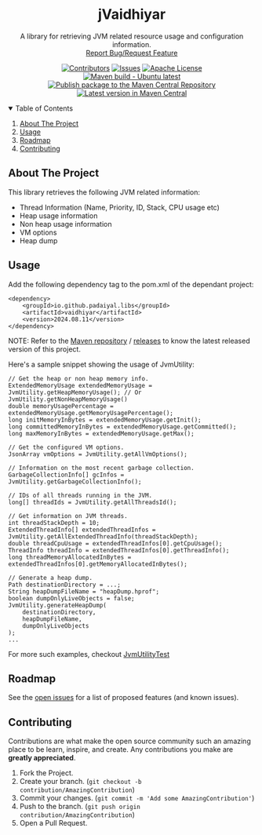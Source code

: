 <!-- PROJECT SHIELDS -->
<!--
*** I'm using markdown "reference style" links for readability.
*** Reference links are enclosed in brackets [ ] instead of parentheses ( ).
*** See the bottom of this document for the declaration of the reference variables
*** for contributors-url, forks-url, etc. This is an optional, concise syntax you may use.
*** https://www.markdownguide.org/basic-syntax/#reference-style-links
-->
<div align="center">
  <h1 align="center">jVaidhiyar</h1>
  <p align="center">
    A library for retrieving JVM related resource usage and configuration information.
    <br />
    <a href="https://github.com/padaiyal/jMonocle/issues/new/choose">Report Bug/Request Feature</a>
  </p>

[![Contributors][contributors-shield]][contributors-url]
[![Issues][issues-shield]][issues-url]
[![Apache License][license-shield]][license-url] <br>
[![Maven build - Ubuntu latest][build-shield]][build-url]
[![Publish package to the Maven Central Repository][publish-workflow-badge]][publish-workflow-url] <br>
[![Latest version in Maven Central][maven-shield]][maven-url]
</div>

<!-- TABLE OF CONTENTS -->
<details open="open">
  <summary>Table of Contents</summary>
  <ol>
    <li>
      <a href="#about-the-project">About The Project</a>
    </li>
    <li>
        <a href="#usage">Usage</a>
    </li>
    <li>
        <a href="#roadmap">Roadmap</a>
    </li>
    <li>
        <a href="#contributing">Contributing</a>
    </li>
  </ol>
</details>

<!-- ABOUT THE PROJECT -->
## About The Project
This library retrieves the following JVM related information:
 - Thread Information (Name, Priority, ID, Stack, CPU usage etc)
 - Heap usage information
 - Non heap usage information
 - VM options
 - Heap dump

<!-- USAGE -->
## Usage
Add the following dependency tag to the pom.xml of the dependant project:
```
<dependency>
    <groupId>io.github.padaiyal.libs</groupId>
    <artifactId>vaidhiyar</artifactId>
    <version>2024.08.11</version>
</dependency>
```
NOTE: Refer to the [Maven repository][maven-url]
/ [releases][releases-url] to know the latest released version of this project.

Here's a sample snippet showing the usage of JvmUtility:
```
// Get the heap or non heap memory info.
ExtendedMemoryUsage extendedMemoryUsage = JvmUtility.getHeapMemoryUsage(); // Or JvmUtility.getNonHeapMemoryUsage()
double memoryUsagePercentage = extendedMemoryUsage.getMemoryUsagePercentage();
long initMemoryInBytes = extendedMemoryUsage.getInit();
long committedMemoryInBytes = extendedMemoryUsage.getCommitted();
long maxMemoryInBytes = extendedMemoryUsage.getMax();

// Get the configured VM options.
JsonArray vmOptions = JvmUtility.getAllVmOptions();

// Information on the most recent garbage collection.
GarbageCollectionInfo[] gcInfos = JvmUtility.getGarbageCollectionInfo();

// IDs of all threads running in the JVM.
long[] threadIds = JvmUtility.getAllThreadsId();

// Get information on JVM threads.
int threadStackDepth = 10;
ExtendedThreadInfo[] extendedThreadInfos = JvmUtility.getAllExtendedThreadInfo(threadStackDepth);
double threadCpuUsage = extendedThreadInfos[0].getCpuUsage();
ThreadInfo threadInfo = extendedThreadInfos[0].getThreadInfo();
long threadMemoryAllocatedInBytes = extendedThreadInfos[0].getMemoryAllocatedInBytes();

// Generate a heap dump.
Path destinationDirectory = ...;
String heapDumpFileName = "heapDump.hprof";
boolean dumpOnlyLiveObjects = false;
JvmUtility.generateHeapDump(
    destinationDirectory,
    heapDumpFileName,
    dumpOnlyLiveObjects
);
...
```
For more such examples, checkout [JvmUtilityTest][lib-test-url]

<!-- ROADMAP -->
## Roadmap
See the [open issues][issues-url] for a list of proposed features (and known issues).

<!-- CONTRIBUTING -->
## Contributing
Contributions are what make the open source community such an amazing place to be learn, inspire, and create. Any contributions you make are **greatly appreciated**.

1. Fork the Project.
2. Create your branch. (`git checkout -b contribution/AmazingContribution`)
3. Commit your changes. (`git commit -m 'Add some AmazingContribution'`)
4. Push to the branch. (`git push origin contribution/AmazingContribution`)
5. Open a Pull Request.

<!-- MARKDOWN LINKS & IMAGES -->
<!-- https://www.markdownguide.org/basic-syntax/#reference-style-links -->
[contributors-shield]: https://img.shields.io/github/contributors/padaiyal/jVaidhiyar.svg?style=for-the-badge
[contributors-url]: https://github.com/padaiyal/jMonocle/graphs/contributors
[issues-shield]: https://img.shields.io/github/issues/padaiyal/jVaidhiyar.svg?style=for-the-badge
[issues-url]: https://github.com/padaiyal/jMonocle/issues?q=is%3Aissue+is%3Aopen+label%3Avaidhiyar
[license-shield]: https://img.shields.io/github/license/padaiyal/jVaidhiyar.svg?style=for-the-badge
[license-url]: https://github.com/padaiyal/jMonocle/blob/main/libs/vaidhiyar/LICENSE
[build-shield]: https://github.com/padaiyal/jMonocle/workflows/Maven%20build%20-%20clean%20test%20verify/badge.svg?branch=main
[build-url]: https://github.com/padaiyal/jMonocle/actions/workflows/maven_build.yml?query=branch%3Amain
[publish-workflow-badge]:https://github.com/padaiyal/jMonocle/actions/workflows/maven_central_package_publish.yml/badge.svg
[publish-workflow-url]:https://github.com/padaiyal/jMonocle/actions/workflows/maven_central_package_publish.yml
[maven-shield]: https://img.shields.io/maven-central/v/io.github.padaiyal.libs/vaidhiyar
[maven-url]: https://central.sonatype.com/artifact/io.github.padaiyal.libs/vaidhiyar/2024.08.11/versions
[releases-url]: https://github.com/padaiyal/jMonocle/releases
[lib-test-url]: https://github.com/padaiyal/jMonocle/blob/main/libs/vaidhiyar/src/test/java/org/padaiyal/utilities/vaidhiyar/JvmUtilityTest.java
